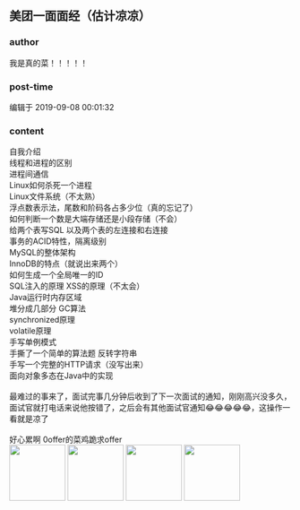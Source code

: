 ## 美团一面面经（估计凉凉）
### author 
我是真的菜！！！！！
### post-time 

编辑于  2019-09-08 00:01:32
### content 
<div class="post-topic-des nc-post-content">
 自我介绍
 <br/>
 线程和进程的区别
 <br/>
 进程间通信
 <br/>
 Linux如何杀死一个进程
 <br/>
 Linux文件系统（不太熟）
 <br/>
 浮点数表示法，尾数和阶码各占多少位（真的忘记了）
 <br/>
 如何判断一个数是大端存储还是小段存储（不会）
 <br/>
 给两个表写SQL 以及两个表的左连接和右连接
 <br/>
 事务的ACID特性，隔离级别
 <br/>
 MySQL的整体架构
 <br/>
 InnoDB的特点（就说出来两个）
 <br/>
 如何生成一个全局唯一的ID
 <br/>
 SQL注入的原理 XSS的原理（不太会）
 <br/>
 Java运行时内存区域
 <br/>
 堆分成几部分 GC算法
 <br/>
 synchronized原理
 <br/>
 volatile原理
 <br/>
 手写单例模式
 <br/>
 手撕了一个简单的算法题 反转字符串
 <br/>
 手写一个完整的HTTP请求（没写出来）
 <br/>
 面向对象多态在Java中的实现
 <br/>
 <br/>
 最难过的事来了，面试完事几分钟后收到了下一次面试的通知，刚刚高兴没多久，面试官就打电话来说他按错了，之后会有其他面试官通知😂😂😂😂😂，这操作一看就是凉了
 <br/>
 <br/>
 好心累啊 0offer的菜鸡跪求offer
 <br/>
 <img data-card-emoji="[来个offer]" height="100px" src="https://uploadfiles.nowcoder.com/images/20191018/63_1571399293050_586E508F161F26CE94633729AC56C602" width="100px"/>
 <img data-card-emoji="[成功上岸]" height="100px" src="https://uploadfiles.nowcoder.com/images/20191018/63_1571399271580_F19C9085129709EE14D013BE869DF69B" width="100px"/>
 <img data-card-emoji="[大厂offer]" height="100px" src="https://uploadfiles.nowcoder.com/images/20191018/63_1571399099182_C00B57557743E709B8B96933432E0DFA" width="100px"/>
 <img data-card-emoji="[万事顺利]" height="100px" src="https://uploadfiles.nowcoder.com/images/20191018/63_1571398763964_4A47A0DB6E60853DEDFCFDF08A5CA249" width="100px"/>
</div>
